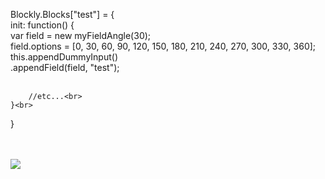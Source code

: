 Blockly.Blocks["test"] = {<br>
    init:  function() {<br>
        var field = new myFieldAngle(30);<br>
        field.options = [0, 30, 60, 90, 120, 150, 180, 210, 240, 270, 300, 330, 360];<br>
        this.appendDummyInput()<br>
            .appendField(field, "test");<br><br>

        //etc...<br>
    }<br>
}<br>

<br><br>
<img src="https://fustyles.github.io/webduino/LinkIt7697/test_myFieldAngle_202208/myFieldAngle.png">
